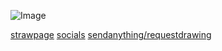 ![Image](https://github.com/user-attachments/assets/52e3079c-ff7f-4a9b-9719-ea8f58acac96)

[strawpage](https://cryiingchild.straw.page)                     [socials](https://guns.lol/cryingchild)
[sendanything/requestdrawing](https://cryingchild.atabook.org)